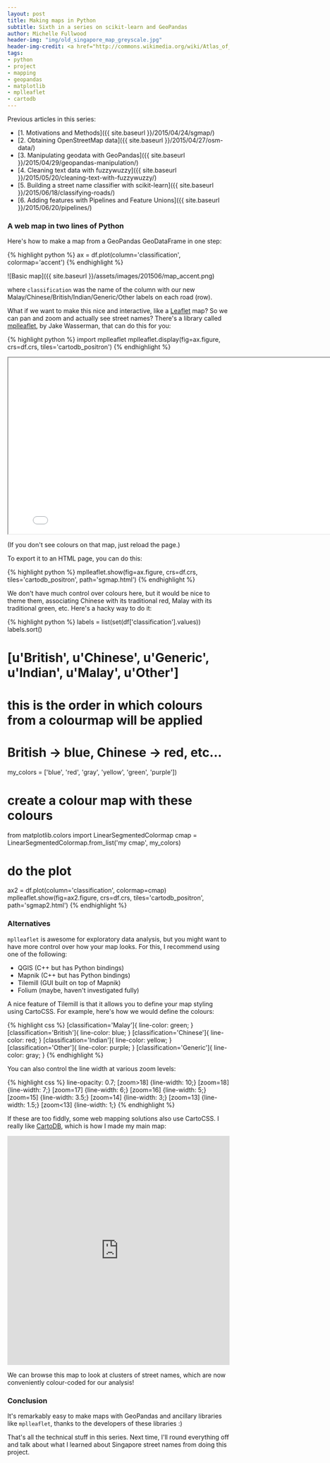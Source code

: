 ```yaml
---
layout: post
title: Making maps in Python
subtitle: Sixth in a series on scikit-learn and GeoPandas
author: Michelle Fullwood
header-img: "img/old_singapore_map_greyscale.jpg"
header-img-credit: <a href="http://commons.wikimedia.org/wiki/Atlas_of_Singapore#/media/File:Part_of_Singapore_Island_(British_Library_India_Office_Records,_1825,_detail).jpg">Wikimedia Commons</a>
tags:
- python
- project
- mapping
- geopandas
- matplotlib
- mplleaflet
- cartodb
---
```


Previous articles in this series:

* [1. Motivations and Methods]({{ site.baseurl }}/2015/04/24/sgmap/)
* [2. Obtaining OpenStreetMap data]({{ site.baseurl }}/2015/04/27/osm-data/)
* [3. Manipulating geodata with GeoPandas]({{ site.baseurl }}/2015/04/29/geopandas-manipulation/)
* [4. Cleaning text data with fuzzywuzzy]({{ site.baseurl }}/2015/05/20/cleaning-text-with-fuzzywuzzy/)
* [5. Building a street name classifier with scikit-learn]({{ site.baseurl }}/2015/06/18/classifying-roads/)
* [6. Adding features with Pipelines and Feature Unions]({{ site.baseurl }}/2015/06/20/pipelines/)

### A web map in two lines of Python

Here's how to make a map from a GeoPandas GeoDataFrame in one step:

{% highlight python %}
ax = df.plot(column='classification', colormap='accent')
{% endhighlight %}

![Basic map]({{ site.baseurl }}/assets/images/201506/map_accent.png)

where `classification` was the name of the column with our new
Malay/Chinese/British/Indian/Generic/Other labels on each road (row).

What if we want to make this nice and interactive, like a [Leaflet](http://leafletjs.com/) map?
So we can pan and zoom and actually see street names?
There's a library called [mplleaflet](https://github.com/jwass/mplleaflet),
by Jake Wasserman, that can do this for you:

{% highlight python %}
import mplleaflet
mplleaflet.display(fig=ax.figure, crs=df.crs, tiles='cartodb_positron')
{% endhighlight %}

<iframe width="800" height="400" src="{{ site.baseurl }}/assets/images/201506/sgmap2.html"></iframe>

(If you don't see colours on that map, just reload the page.)

To export it to an HTML page, you can do this:

{% highlight python %}
mplleaflet.show(fig=ax.figure, crs=df.crs, tiles='cartodb_positron', path='sgmap.html')
{% endhighlight %}

We don't have much control over colours here, but it would be nice to theme them,
associating Chinese with its traditional red, Malay with its traditional green,
etc. Here's a hacky way to do it:

{% highlight python %}
labels = list(set(df['classification'].values))
labels.sort()
# [u'British', u'Chinese', u'Generic', u'Indian', u'Malay', u'Other']
# this is the order in which colours from a colourmap will be applied

# British -> blue, Chinese -> red, etc...
my_colors = ['blue', 'red', 'gray', 'yellow', 'green', 'purple'])

# create a colour map with these colours
from matplotlib.colors import LinearSegmentedColormap
cmap = LinearSegmentedColormap.from_list('my cmap', my_colors)

# do the plot
ax2 = df.plot(column='classification', colormap=cmap)
mplleaflet.show(fig=ax2.figure, crs=df.crs, tiles='cartodb_positron', path='sgmap2.html')
{% endhighlight %}

### Alternatives

`mplleaflet` is awesome for exploratory data analysis, but you might want to have more control over how your map looks. For this, I recommend using one of the following:

* QGIS (C++ but has Python bindings)
* Mapnik (C++ but has Python bindings)
* Tilemill (GUI built on top of Mapnik)
* Folium (maybe, haven't investigated fully)

A nice feature of Tilemill is that it allows you to define your map styling using CartoCSS. For example, here's how we would define the colours:

{% highlight css %}
[classification='Malay']{ line-color: green; }
[classification='British']{ line-color: blue; }
[classification='Chinese']{ line-color: red; }
[classification='Indian']{ line-color: yellow; }
[classification='Other']{ line-color: purple; }
[classification='Generic']{ line-color: gray; }
{% endhighlight %}

You can also control the line width at various zoom levels:

{% highlight css %}
line-opacity: 0.7;
[zoom>18] {line-width: 10;}
[zoom=18] {line-width: 7;}
[zoom=17] {line-width: 6;}
[zoom=16] {line-width: 5;}
[zoom=15] {line-width: 3.5;}
[zoom=14] {line-width: 3;}
[zoom=13] {line-width: 1.5;}
[zoom<13] {line-width: 1;}
{% endhighlight %}

If these are too fiddly, some web mapping solutions also use CartoCSS.
I really like [CartoDB](https://cartodb.com), which is how I made my main map:

<iframe width='100%' height='520' frameborder='0' src='http://michelleful.cartodb.com/viz/b722485c-dbf6-11e4-9a7e-0e0c41326911/embed_map'></iframe>

We can browse this map to look at clusters of street names, which are now conveniently colour-coded for our analysis!

### Conclusion

It's remarkably easy to make maps with GeoPandas and ancillary libraries like `mplleaflet`, thanks to the developers of these libraries :)

That's all the technical stuff in this series. Next time, I'll round everything off
and talk about what I learned about Singapore street names from doing this project.
